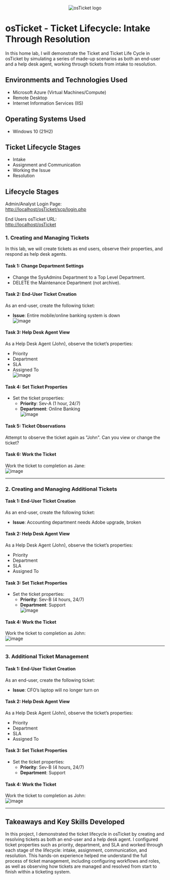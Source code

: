 <p align="center">
  <img src="https://i.imgur.com/Clzj7Xs.png" alt="osTicket logo"/>
</p>

<h1>osTicket - Ticket Lifecycle: Intake Through Resolution</h1>
In this home lab, I will demonstrate the Ticket and Ticket Life Cycle in osTicket by simulating a series of made-up scenarios as both an end-user and a help desk agent, working through tickets from intake to resolution.<br />

<h2>Environments and Technologies Used</h2>

- Microsoft Azure (Virtual Machines/Compute)
- Remote Desktop
- Internet Information Services (IIS)

<h2>Operating Systems Used</h2>

- Windows 10 (21H2)

<h2>Ticket Lifecycle Stages</h2>

- Intake
- Assignment and Communication
- Working the Issue
- Resolution

<h2>Lifecycle Stages</h2>

Admin/Analyst Login Page:  
[http://localhost/osTicket/scp/login.php](http://localhost/osTicket/scp/login.php)

End Users osTicket URL:  
[http://localhost/osTicket](http://localhost/osTicket)

### 1. Creating and Managing Tickets

In this lab, we will create tickets as end users, observe their properties, and respond as help desk agents.

#### Task 1: Change Department Settings
- Change the SysAdmins Department to a Top Level Department.
- DELETE the Maintenance Department (not archive).

#### Task 2: End-User Ticket Creation
As an end-user, create the following ticket:
- **Issue**: Entire mobile/online banking system is down  
![image](https://github.com/user-attachments/assets/20d3340a-d139-49da-89d9-d47d36686614)



#### Task 3: Help Desk Agent View
As a Help Desk Agent (John), observe the ticket’s properties:
- Priority
- Department
- SLA
- Assigned To  
![image](https://github.com/user-attachments/assets/6e803834-c5e5-4f7c-94fe-8848aea8119e)

#### Task 4: Set Ticket Properties
- Set the ticket properties:
  - **Priority**: Sev-A (1 hour, 24/7)
  - **Department**: Online Banking  
![image](https://github.com/user-attachments/assets/de7d3578-53d2-41b7-ac3e-6d3804b0a9c5)

#### Task 5: Ticket Observations
Attempt to observe the ticket again as "John". Can you view or change the ticket?

#### Task 6: Work the Ticket
Work the ticket to completion as Jane:  
![image](https://github.com/user-attachments/assets/5d0f379d-d90a-4420-958d-f9df5b66ac9c)

---

### 2. Creating and Managing Additional Tickets

#### Task 1: End-User Ticket Creation
As an end-user, create the following ticket:
- **Issue**: Accounting department needs Adobe upgrade, broken

#### Task 2: Help Desk Agent View
As a Help Desk Agent (John), observe the ticket’s properties:
- Priority
- Department
- SLA
- Assigned To

#### Task 3: Set Ticket Properties
- Set the ticket properties:
  - **Priority**: Sev-B (4 hours, 24/7)
  - **Department**: Support  
![image](https://github.com/user-attachments/assets/c526e756-a485-43ca-9119-ce7e28a9679e)

#### Task 4: Work the Ticket
Work the ticket to completion as John:  
![image](https://github.com/user-attachments/assets/a7d69049-4242-45c5-acf7-1c3254961521)

---

### 3. Additional Ticket Management

#### Task 1: End-User Ticket Creation
As an end-user, create the following ticket:
- **Issue**: CFO’s laptop will no longer turn on

#### Task 2: Help Desk Agent View
As a Help Desk Agent (John), observe the ticket’s properties:
- Priority
- Department
- SLA
- Assigned To

#### Task 3: Set Ticket Properties
- Set the ticket properties:
  - **Priority**: Sev-B (4 hours, 24/7)
  - **Department**: Support

#### Task 4: Work the Ticket
Work the ticket to completion as John:  
![image](https://github.com/user-attachments/assets/a7d69049-4242-45c5-acf7-1c3254961521)

---

<h2>Takeaways and Key Skills Developed</h2>

In this project, I demonstrated the ticket lifecycle in osTicket by creating and resolving tickets as both an end-user and a help desk agent. I configured ticket properties such as priority, department, and SLA and worked through each stage of the lifecycle: intake, assignment, communication, and resolution. This hands-on experience helped me understand the full process of ticket management, including configuring workflows and roles, as well as observing how tickets are managed and resolved from start to finish within a ticketing system.
